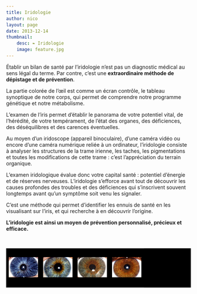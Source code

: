 ```yaml
---
title: Iridologie
author: nico
layout: page
date: 2013-12-14
thumbnail:
    desc: ❧ Iridologie
    image: feature.jpg
---
```


Établir un bilan de santé par l’iridologie n’est pas un diagnostic médical au sens légal du terme. Par contre, c’est une **extraordinaire méthode de dépistage et de prévention**.

La partie colorée de l’œil est comme un écran contrôle, le tableau synoptique de notre corps, qui permet de comprendre notre programme génétique et notre métabolisme.

L’examen de l’iris permet d’établir le panorama de votre potentiel vital, de l’hérédité, de votre tempérament, de l’état des organes, des déficiences, des déséquilibres et des carences éventuelles.

Au moyen d’un iridoscope (appareil binoculaire), d’une caméra vidéo ou encore d’une caméra numérique reliée à un ordinateur, l’iridologie consiste à analyser les structures de la trame irienne, les taches, les pigmentations et toutes les modifications de cette trame : c’est l’appréciation du terrain organique.

L’examen iridologique évalue donc votre capital santé : potentiel d’énergie et de réserves nerveuses. L’iridologie s’efforce avant tout de découvrir les causes profondes des troubles et des déficiences qui s’inscrivent souvent longtemps avant qu’un symptôme soit venu les signaler.

C’est une méthode qui permet d’identifier les ennuis de santé en les visualisant sur l’iris, et qui recherche à en découvrir l’origine.

**L’iridologie est ainsi un moyen de prévention personnalisé, précieux et efficace.**

&nbsp;

<table style="background: black; width:100%;">
<tbody>
<tr>
<td style="height:100px;"><img class="size-full wp-image-303 aligncenter" alt="oeil1_b" src="images/oeil1_b.jpg" width="80" height="55" /></td>
<td><img class="size-full wp-image-305 aligncenter" alt="oeil2_b" src="images/oeil2_b.jpg" width="80" height="55" /></td>
<td><img class="size-full wp-image-307 aligncenter" alt="oeil3_b" src="images/oeil3_b.jpg" width="80" height="55" /></td>
<td><img class="size-full wp-image-309 aligncenter" alt="oeil4_b" src="images/oeil4_b.jpg" width="80" height="55" /></td>
</tr>
</tbody>
</table>
